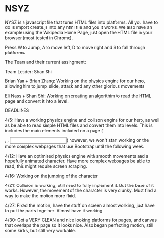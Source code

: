 NSYZ
====
NYSZ is a javascript file that turns HTML files into platforms. All you have to do is import create.js into any html file and you it works. We also have an example using the Wikipedia Home Page, just open the HTML file in your browser (most tested in Chrome).

Press W to Jump, A to move left, D to move right and S to fall through platforms.

The Team and their current assingment:

Team Leader: Shan Shi

Brian Yan + Brian Zhang: Working on the physics engine for our hero, allowing him to jump, slide, attack and any other glorious movements
 
Eli Nass + Shan Shi: Working on creating an algorithim to read the HTML page and convert it into a level.

DEADLINES

4/5: Have a working physics engine and collison engine for our hero, as well as be able to read simple HTML files and convert them into levels. This is includes the main elements included on a page (<p>, <tb>, <input>) however, we won't start working on the more complex webpages that use Bootstrap until the following week.

4/12: Have an optimized physics engine with smooth movements and a hopefully animated character. Have more complex webpages be able to read, this might require screen scraping.

4/16: Working on the jumping of the character

4/21: Collision is working, still need to fully implement it. But the base of it works. However, the movement of the character is very clunky. Must find a way to make the motion more fluid.

4/27: Fixed the motion, have the stuff on screen almost working, just have to put the parts together. Almost have it working.

4/30: Got a VERY CLEAN and nice looking platforms for pages, and canvas that overlaps the page so it looks nice. Also began perfecting motion, still some kinks, but still very workable.
